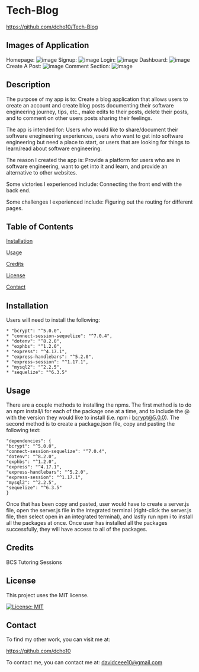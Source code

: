 # Tech-Blog

https://github.com/dcho10/Tech-Blog

## Images of Application

Homepage: ![image](https://github.com/dcho10/Tech-Blog/assets/153252185/f5c454dc-2c0b-4aa9-845d-d288704d9d1c)
Signup: ![image](https://github.com/dcho10/Tech-Blog/assets/153252185/79d7ad28-81fb-4cc3-ba5b-f7f4f6797de2)
Login: ![image](https://github.com/dcho10/Tech-Blog/assets/153252185/5f82a337-35b9-4e7b-961d-3c3c756290fa)
Dashboard: ![image](https://github.com/dcho10/Tech-Blog/assets/153252185/04ceb81c-a024-4c72-9f56-155f6720bcff)
Create A Post: ![image](https://github.com/dcho10/Tech-Blog/assets/153252185/da9bce67-6b00-4bd7-ad08-b67b3dbf8589)
Comment Section: ![image](https://github.com/dcho10/Tech-Blog/assets/153252185/57d7de02-5873-434a-ae1f-42b0efccc9cb)

## Description
  
The purpose of my app is to: Create a blog application that allows users to create an account and create blog posts documenting their software engineering journey, tips, etc., make edits to their posts, delete their posts, and to comment on other users posts sharing their feelings.
  
The app is intended for: Users who would like to share/document their software enegineering experiences, users who want to get into software engineering but need a place to start, or users that are looking for things to learn/read about software engineering.
  
The reason I created the app is: Provide a platform for users who are in software engineering, want to get into it and learn, and provide an alternative to other websites.
  
Some victories I experienced include: Connecting the front end with the back end.
  
Some challenges I experienced include: Figuring out the routing for different pages.
  
## Table of Contents

  [Installation](#installation)
  
  [Usage](#usage)

  [Credits](#credits)

  [License](#license)

  [Contact](#contact)
    
## Installation

  Users will need to install the following:
  
    * "bcrypt": "^5.0.0",
    * "connect-session-sequelize": "^7.0.4",
    * "dotenv": "^8.2.0",
    * "exphbs": "^1.2.0",
    * "express": "^4.17.1",
    * "express-handlebars": "^5.2.0",
    * "express-session": "^1.17.1",
    * "mysql2": "^2.2.5",
    * "sequelize": "^6.3.5"

## Usage

  There are a couple methods to installing the npms. The first method is to do an npm install/i for each of the package one at a time, and to include the @ with the version they would like to install (i.e. npm i bcrypt@5.0.0). The second method is to create a package.json file, copy and pasting the following text:

    "dependencies": {
    "bcrypt": "^5.0.0",
    "connect-session-sequelize": "^7.0.4",
    "dotenv": "^8.2.0",
    "exphbs": "^1.2.0",
    "express": "^4.17.1",
    "express-handlebars": "^5.2.0",
    "express-session": "^1.17.1",
    "mysql2": "^2.2.5",
    "sequelize": "^6.3.5"
    }

  Once that has been copy and pasted, user would have to create a server.js file, open the server.js file in the integrated terminal (right-click the server.js file, then select open in an integrated terminal), and lastly run npm i to install all the packages at once. Once user has installed all the packages successfully, they will have access to all of the packages.

## Credits

  BCS Tutoring Sessions


## License

This project uses the MIT license.

[![License: MIT](https://img.shields.io/badge/License-MIT-blue.svg)](https://opensource.org/licenses/MIT)

## Contact

To find my other work, you can visit me at:

https://github.com/dcho10

To contact me, you can contact me at: davidceee10@gmail.com
